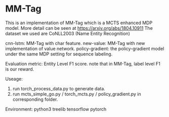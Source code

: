 # MM-Tag
This is an implementation of MM-Tag which is a MCTS enhanced MDP model. More detail can be seen at https://arxiv.org/abs/1804.10911
The dataset we used are CoNLL2003 (Name Entity Recognition)

cnn-lstm: MM-Tag with char feature.
new-value: MM-Tag with new implementation of value network. 
policy-gradient: the policy-gradient model under the same MDP setting for sequence labeling.

Evaluation metric:
Entity Level F1 score. note that in MM-Tag, label level F1 is our reward.

Useage:

1. run torch_process_data.py to generate data.
2. run mcts_simple_go.py / torch_mcts.py / policy_gradient.py in corresponding folder.

Environment:
python3
treelib
tensorflow
pytorch
